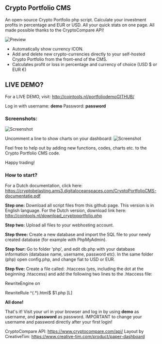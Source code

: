 ## Crypto Portfolio CMS
An open-source Crypto Portfolio php script. Calculate your investment profits in percentage and EUR or USD. All your quick stats on one page. All made possible thanks to the CryptoCompare API!

![Preview](http://cointools.nl/cryptoportfolio-preview.jpg)

- Automatically show currency ICON.
- Add and delete new crypto-currencies directly to your self-hosted Crypto Portfolio from the front-end of the CMS.
- Calculates profit or loss in percentage and currency of choice (USD $ or EUR €)

## LIVE DEMO?
For a LIVE DEMO, visit: http://cointools.nl/portfoliodemoGITHUB/

Log in with username: **demo**
Password: **password**



### Screenshots:
![Screenshot](http://cointools.nl/uploads/screenshot1-cryptoportfolio.JPG)

Uncomment a line to show charts on your dashboard:
![Screenshot](http://cointools.nl/uploads/grafiek.JPG)

Feel free to help out by adding new functions, codes, charts etc. to the Crypto Portfolio CMS code.

Happy trading!

### How to start?
For a Dutch documentation, click here: https://cryptobelasting.ams3.digitaloceanspaces.com/CryptoPortfolioCMS-documentatie.pdf

**Step one:** Download all script files from this github page.
This version is in English language. For the Dutch version, download link here: http://cointools.nl/download_cryptoportfolio.php

**Step two:** Upload all files to your webhosting account.

**Step three:** Create a new database and import the SQL file to your newly created database (for example with PhpMyAdmin).

**Step four:** Go to folder 'php', and edit db.php with your database information (database name, username, password etc).
In the same folder (php) open config.php, and change fiat to USD or EUR.

**Step five:** Create a file called: .htaccess (yes, including the dot at the beginning .htaccess) and add the following two lines to the .htaccess file:

RewriteEngine on

RewriteRule ^(.*)\.html$ $1.php [L]

**All done!**

That's it! Visit your url in your browser and log in by using **demo** as username, and **password** as password.
IMPORTANT to change your username and password directly after your first login!


CryptoCompare API: https://www.cryptocompare.com/api/
Layout by CreativeTim: https://www.creative-tim.com/product/paper-dashboard
